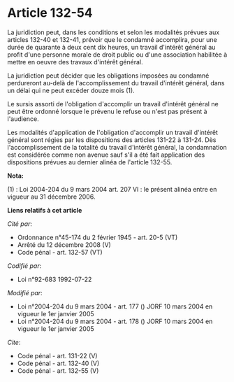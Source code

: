 # Article 132-54

La juridiction peut, dans les conditions et selon les modalités prévues aux articles 132-40 et 132-41, prévoir que le
condamné accomplira, pour une durée de quarante à deux cent dix heures, un travail d'intérêt général au profit d'une personne
morale de droit public ou d'une association habilitée à mettre en oeuvre des travaux d'intérêt général. 

La juridiction peut décider que les obligations imposées au condamné perdureront au-delà de l'accomplissement du travail
d'intérêt général, dans un délai qui ne peut excéder douze mois (1). 

Le sursis assorti de l'obligation d'accomplir un travail d'intérêt général ne peut être ordonné lorsque le prévenu le refuse
ou n'est pas présent à l'audience. 

Les modalités d'application de l'obligation d'accomplir un travail d'intérêt général sont régies par les dispositions des
articles 131-22 à 131-24. Dès l'accomplissement de la totalité du travail d'intérêt général, la condamnation est considérée
comme non avenue sauf s'il a été fait application des dispositions prévues au dernier alinéa de l'article 132-55.

**Nota:**

(1) : Loi 2004-204 du 9 mars 2004 art. 207 VI : le présent alinéa entre en vigueur au 31 décembre 2006.

**Liens relatifs à cet article**

_Cité par_:

  - Ordonnance n°45-174 du 2 février 1945 - art. 20-5 (VT)
  - Arrêté du 12 décembre 2008 (V)
  - Code pénal - art. 132-57 (VT)

_Codifié par_:

  - Loi n°92-683 1992-07-22

_Modifié par_:

  - Loi n°2004-204 du 9 mars 2004 - art. 177 () JORF 10 mars 2004 en vigueur le 1er janvier 2005
  - Loi n°2004-204 du 9 mars 2004 - art. 178 () JORF 10 mars 2004 en vigueur le 1er janvier 2005

_Cite_:

  - Code pénal - art. 131-22 (V)
  - Code pénal - art. 132-40 (V)
  - Code pénal - art. 132-55 (V)
